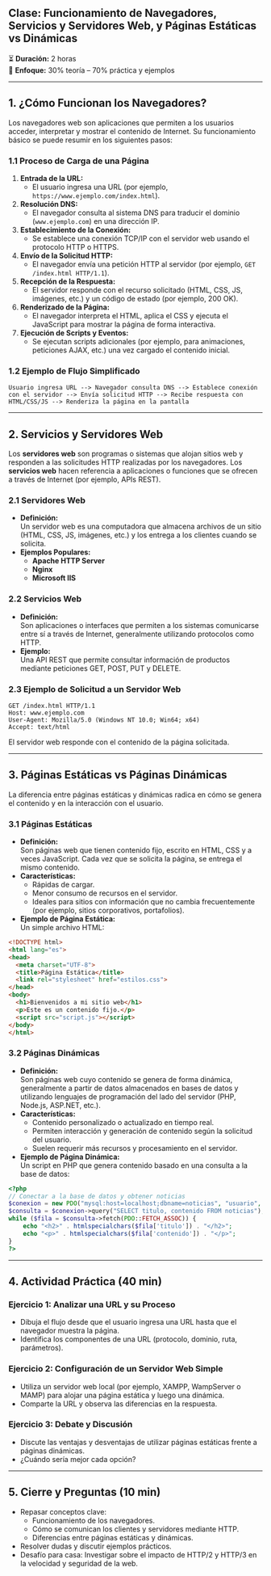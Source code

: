 ## **Clase: Funcionamiento de Navegadores, Servicios y Servidores Web, y Páginas Estáticas vs Dinámicas**
⏳ **Duración:** 2 horas  
📌 **Enfoque:** 30% teoría – 70% práctica y ejemplos

---

## **1. ¿Cómo Funcionan los Navegadores?**
Los navegadores web son aplicaciones que permiten a los usuarios acceder, interpretar y mostrar el contenido de Internet. Su funcionamiento básico se puede resumir en los siguientes pasos:

### **1.1 Proceso de Carga de una Página**
1. **Entrada de la URL:**  
   - El usuario ingresa una URL (por ejemplo, `https://www.ejemplo.com/index.html`).
2. **Resolución DNS:**  
   - El navegador consulta al sistema DNS para traducir el dominio (`www.ejemplo.com`) en una dirección IP.
3. **Establecimiento de la Conexión:**  
   - Se establece una conexión TCP/IP con el servidor web usando el protocolo HTTP o HTTPS.
4. **Envío de la Solicitud HTTP:**  
   - El navegador envía una petición HTTP al servidor (por ejemplo, `GET /index.html HTTP/1.1`).
5. **Recepción de la Respuesta:**  
   - El servidor responde con el recurso solicitado (HTML, CSS, JS, imágenes, etc.) y un código de estado (por ejemplo, 200 OK).
6. **Renderizado de la Página:**  
   - El navegador interpreta el HTML, aplica el CSS y ejecuta el JavaScript para mostrar la página de forma interactiva.
7. **Ejecución de Scripts y Eventos:**  
   - Se ejecutan scripts adicionales (por ejemplo, para animaciones, peticiones AJAX, etc.) una vez cargado el contenido inicial.

### **1.2 Ejemplo de Flujo Simplificado**
```plaintext
Usuario ingresa URL --> Navegador consulta DNS --> Establece conexión con el servidor --> Envía solicitud HTTP --> Recibe respuesta con HTML/CSS/JS --> Renderiza la página en la pantalla
```

---

## **2. Servicios y Servidores Web**
Los **servidores web** son programas o sistemas que alojan sitios web y responden a las solicitudes HTTP realizadas por los navegadores. Los **servicios web** hacen referencia a aplicaciones o funciones que se ofrecen a través de Internet (por ejemplo, APIs REST).

### **2.1 Servidores Web**
- **Definición:**  
  Un servidor web es una computadora que almacena archivos de un sitio (HTML, CSS, JS, imágenes, etc.) y los entrega a los clientes cuando se solicita.
- **Ejemplos Populares:**  
  - **Apache HTTP Server**  
  - **Nginx**  
  - **Microsoft IIS**

### **2.2 Servicios Web**
- **Definición:**  
  Son aplicaciones o interfaces que permiten a los sistemas comunicarse entre sí a través de Internet, generalmente utilizando protocolos como HTTP.
- **Ejemplo:**  
  Una API REST que permite consultar información de productos mediante peticiones GET, POST, PUT y DELETE.

### **2.3 Ejemplo de Solicitud a un Servidor Web**
```http
GET /index.html HTTP/1.1
Host: www.ejemplo.com
User-Agent: Mozilla/5.0 (Windows NT 10.0; Win64; x64)
Accept: text/html
```
El servidor web responde con el contenido de la página solicitada.

---

## **3. Páginas Estáticas vs Páginas Dinámicas**
La diferencia entre páginas estáticas y dinámicas radica en cómo se genera el contenido y en la interacción con el usuario.

### **3.1 Páginas Estáticas**
- **Definición:**  
  Son páginas web que tienen contenido fijo, escrito en HTML, CSS y a veces JavaScript. Cada vez que se solicita la página, se entrega el mismo contenido.
- **Características:**  
  - Rápidas de cargar.  
  - Menor consumo de recursos en el servidor.  
  - Ideales para sitios con información que no cambia frecuentemente (por ejemplo, sitios corporativos, portafolios).
- **Ejemplo de Página Estática:**  
  Un simple archivo HTML:
```html
<!DOCTYPE html>
<html lang="es">
<head>
  <meta charset="UTF-8">
  <title>Página Estática</title>
  <link rel="stylesheet" href="estilos.css">
</head>
<body>
  <h1>Bienvenidos a mi sitio web</h1>
  <p>Este es un contenido fijo.</p>
  <script src="script.js"></script>
</body>
</html>
```

### **3.2 Páginas Dinámicas**
- **Definición:**  
  Son páginas web cuyo contenido se genera de forma dinámica, generalmente a partir de datos almacenados en bases de datos y utilizando lenguajes de programación del lado del servidor (PHP, Node.js, ASP.NET, etc.).
- **Características:**  
  - Contenido personalizado o actualizado en tiempo real.  
  - Permiten interacción y generación de contenido según la solicitud del usuario.
  - Suelen requerir más recursos y procesamiento en el servidor.
- **Ejemplo de Página Dinámica:**  
  Un script en PHP que genera contenido basado en una consulta a la base de datos:
```php
<?php
// Conectar a la base de datos y obtener noticias
$conexion = new PDO("mysql:host=localhost;dbname=noticias", "usuario", "contraseña");
$consulta = $conexion->query("SELECT titulo, contenido FROM noticias");
while ($fila = $consulta->fetch(PDO::FETCH_ASSOC)) {
    echo "<h2>" . htmlspecialchars($fila['titulo']) . "</h2>";
    echo "<p>" . htmlspecialchars($fila['contenido']) . "</p>";
}
?>
```

---

## **4. Actividad Práctica (40 min)**
### **Ejercicio 1: Analizar una URL y su Proceso**
- Dibuja el flujo desde que el usuario ingresa una URL hasta que el navegador muestra la página.  
- Identifica los componentes de una URL (protocolo, dominio, ruta, parámetros).

### **Ejercicio 2: Configuración de un Servidor Web Simple**
- Utiliza un servidor web local (por ejemplo, XAMPP, WampServer o MAMP) para alojar una página estática y luego una dinámica.  
- Comparte la URL y observa las diferencias en la respuesta.

### **Ejercicio 3: Debate y Discusión**
- Discute las ventajas y desventajas de utilizar páginas estáticas frente a páginas dinámicas.  
- ¿Cuándo sería mejor cada opción?

---

## **5. Cierre y Preguntas (10 min)**
- Repasar conceptos clave:  
  - Funcionamiento de los navegadores.  
  - Cómo se comunican los clientes y servidores mediante HTTP.
  - Diferencias entre páginas estáticas y dinámicas.
- Resolver dudas y discutir ejemplos prácticos.
- Desafío para casa: Investigar sobre el impacto de HTTP/2 y HTTP/3 en la velocidad y seguridad de la web.
